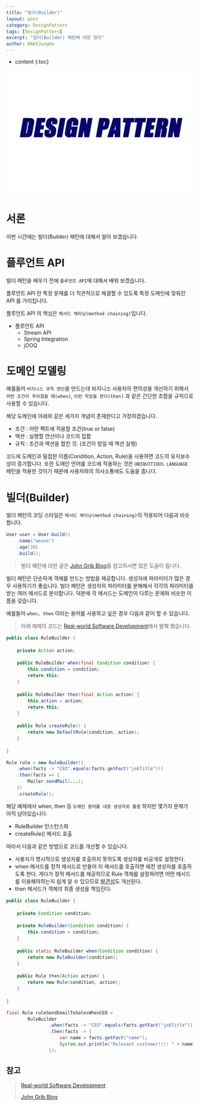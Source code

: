 ```yaml
---
title: "빌더(Builder)"
layout: post
category: DesignPattern
tags: [DesignPattern]
excerpt: "빌더(Builder) 패턴에 대한 정리"
author: BAEKJungHo
---
```


* content
{:toc}

![logo](/images/posts/logo/DesignPattern.jpg)

# 서론

이번 시간에는 빌더(Builder) 패턴에 대해서 알아 보겠습니다.

# 플루언트 API

빌더 패턴을 배우기 전에 `플루언트 API`에 대해서 배워 보겠습니다.

플루언트 API 란 특정 문제를 더 직관적으로 해결할 수 있도록 특정 도메인에 맞춰진 API 를 가리킵니다.

플루언트 API 의 핵심은 `메서드 체이닝(method chaining)`입니다. 

- 플루언트 API
    - Stream API
    - Spring Integration
    - jOOQ

# 도메인 모델링

예를들어 `비지니스 규칙 엔진`을 만드는데 비지니스 사용자의 편의성을 개선하기 위해서 `어떤 조건이 주어졌을 때(when)`, `이런 작업을 한다(then)` 과 같은 간단한 조합을 규칙으로 사용할 수 있습니다.

해당 도메인에 아래와 같은 세가지 개념이 존재한다고 가정하겠습니다.

- 조건 : 어떤 팩트에 적용할 조건(true or false)
- 액션 : 실행할 연산이나 코드의 집합
- 규칙 : 조건과 액션을 합친 것. (조건이 참일 때 액션 실행)

코드에 도메인과 밀접한 이름(Condition, Action, Rule)을 사용하면 코드의 유지보수성이 증가합니다. 또한 도메인 언어를 코드에 적용하는 것은 `UBIQUITIOUS LANGUAGE` 패턴을 적용한 것이기 때문에 사용자와의 의사소통에도 도움을 줍니다.

# 빌더(Builder)

빌더 패턴의 코딩 스타일은 `메서드 체이닝(method chaining)`이 적용되어 다음과 비슷합니다.

```java
User user = User.build()
    .name("weave")
    .age(28)
    .build();
```

> 빌더 패턴에 대한 글은 [John Grib Blog](https://johngrib.github.io/wiki/builder-pattern/#%EC%9E%A5%EC%A0%90-2)를 참고하시면 많은 도움이 됩니다.

빌더 패턴은 단순하게 객체를 만드는 방법을 제공합니다. 생성자에 파라미터가 많은 경우 사용하기가 좋습니다. 빌더 패턴은 생성자의 파라미터를 분해해서 각각의 파라미터를 받는
여러 메서드로 분리합니다. 덕분에 각 메서드는 도메인이 다루는 문제와 비슷한 이름을 갖습니다.

예를들어 `when, then` 이라는 용어를 사용하고 싶은 경우 다음과 같이 할 수 있습니다.

> 아래 예제의 코드는 [Real-world Software Development](#)에서 발췌 했습니다.

```java
public class RuleBuilder {

    private Action action;

    public RuleBuilder when(final Condition condition) {
        this.condition = condition;
        return this;
    }

    public RuleBuilder then(final Action action) {
        this.action = action;
        return this;
    }

    public Rule createRule() {
        return new DefaultRule(condition, action);
    }

}
```

```java
Rule rule = new RuleBuilder()
    .when(facts -> "CEO".equals(facts.getFact("jobTitle")))
    .then(facts => {
        Mailer.sendMail(...);
    })
    .createRule();
```

해당 예제에서 when, then 등 `도메인 용어를 내장 생성자로 활용` 하지만 몇가지 문제가 아직 남아있습니다.

- RuleBuilder 인스턴스화
- createRule() 메서드 호출

따라서 다음과 같은 방법으로 코드를 개선할 수 있습니다.

- 사용자가 명시적으로 생성자를 호출하지 못하도록 생성자를 비공개로 설정한다.
- when 메서드를 정적 메서드로 만들어 이 메서드를 호출하면 예전 생성자를 호출하도록 한다. 게다가 정적 메서드를 제공하므로 Rule 객체를 설정하려면 어떤
메서드를 이용해야하는지 쉽게 알 수 있으므로 [발견성](https://baekjungho.github.io/designpattern-ubiquitiouslanguage/)도 개선된다.
- then 메서드가 객체의 최종 생성을 책임진다.

```java
public class RuleBuilder {

    private Condition condition;

    private RuleBuilder(Condition condition) {
        this.condition = condition;
    }

    public static RuleBuilder when(Condition condition) {
        return new RuleBuilder(condition);
    }

    public Rule then(Action action) {
        return new Rule(condition, action);
    }

}
```

```java
final Rule ruleSendEmailToSalesWhenCEO =
        RuleBuilder
                .when(facts -> "CEO".equals(facts.getFact("jobTitle")))
                .then(facts -> {
                    var name = facts.getFact("name");
                    System.out.println("Relevant customer!!!: " + name);
                });
```

## 참고

> [Real-world Software Development](#)
>
> [John Grib Blog](https://johngrib.github.io/wiki/builder-pattern/)